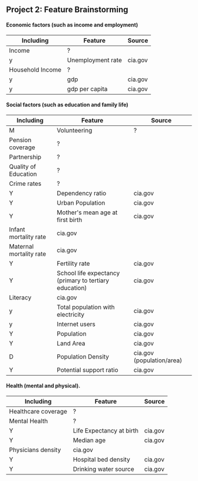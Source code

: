 ## Project 2: Feature Brainstorming

#### Economic factors (such as income and employment)

Including | Feature | Source  
----------|---------|-------
 | Income | ?
 y| Unemployment rate | cia.gov
 | Household Income | ?
 y | gdp | cia.gov
 y | gdp per capita | cia.gov
 


#### Social factors (such as education and family life)

Including | Feature | Source  
----------|---------|-------
 M| Volunteering | ?
 | Pension coverage | ?
 | Partnership | ?
 | Quality of Education | ?
 | Crime rates | ?
 Y| Dependency ratio | cia.gov
 Y| Urban Population | cia.gov
 Y| Mother's mean age at first birth | cia.gov
 | Infant mortality rate | cia.gov
 | Maternal mortality rate | cia.gov
Y | Fertility rate | cia.gov
 Y| School life expectancy (primary to tertiary education) | cia.gov
 | Literacy | cia.gov
y | Total population with electricity | cia.gov
 y| Internet users | cia.gov
 Y|Population | cia.gov
 Y | Land Area | cia.gov
 D| Population Density | cia.gov (population/area)
 Y | Potential support ratio | cia.gov
 
     

#### Health (mental and physical).

Including | Feature | Source  
----------|---------|-------
 | Healthcare coverage | ?
 | Mental Health | ?
 Y| Life Expectancy at birth | cia.gov
 Y| Median age | cia.gov
 | Physicians density | cia.gov
Y| Hospital bed density | cia.gov
Y | Drinking water source | cia.gov
 